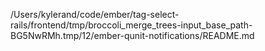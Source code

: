 /Users/kylerand/code/ember/tag-select-rails/frontend/tmp/broccoli_merge_trees-input_base_path-BG5NwRMh.tmp/12/ember-qunit-notifications/README.md